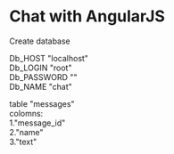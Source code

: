 **Chat with AngularJS**
=======================
Create database  
 
Db_HOST		"localhost"  
Db_LOGIN	"root"  
Db_PASSWORD	""  
Db_NAME		"chat"  

table "messages"  
colomns:  
1."message_id"  
2."name"  
3."text"